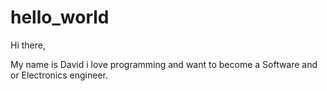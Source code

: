 # hello_world

Hi there,

My name is David i love programming and want to become a Software and or Electronics engineer. 
